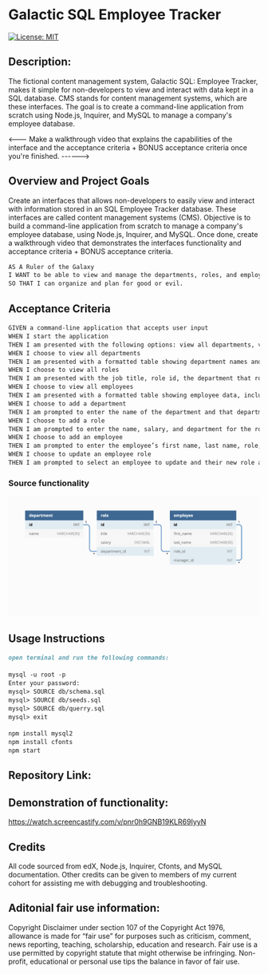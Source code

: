 # Galactic SQL Employee Tracker 

[![License: MIT](https://img.shields.io/badge/License-MIT-yellow.svg)](https://opensource.org/licenses/MIT)
  
## Description:

The fictional content management system, Galactic SQL: Employee Tracker, makes it simple for non-developers to view and interact with data kept in a SQL database. CMS stands for content management systems, which are these interfaces. The goal is to create a command-line application from scratch using Node.js, Inquirer, and MySQL to manage a company's employee database. 


<--- Make a walkthrough video that explains the capabilities of the interface and the acceptance criteria + BONUS acceptance criteria once you're finished. ------>

## Overview and Project Goals

Create an interfaces that allows non-developers to easily view and interact with information stored in an SQL Employee Tracker database. These interfaces are called content management systems (CMS). Objective is to build a command-line application from scratch to manage a company's employee database, using Node.js, Inquirer, and MySQL. Once done, create a walkthrough video that demonstrates the interfaces functionality and acceptance criteria + BONUS acceptance criteria.

```md
AS A Ruler of the Galaxy
I WANT to be able to view and manage the departments, roles, and employees in my universe
SO THAT I can organize and plan for good or evil.
```

## Acceptance Criteria
```md
GIVEN a command-line application that accepts user input
WHEN I start the application
THEN I am presented with the following options: view all departments, view all roles, view all employees, add a department, add a role, add an employee, and update an employee role
WHEN I choose to view all departments
THEN I am presented with a formatted table showing department names and department ids
WHEN I choose to view all roles
THEN I am presented with the job title, role id, the department that role belongs to, and the salary for that role
WHEN I choose to view all employees
THEN I am presented with a formatted table showing employee data, including employee ids, first names, last names, job titles, departments, salaries, and managers that the employees report to
WHEN I choose to add a department
THEN I am prompted to enter the name of the department and that department is added to the database
WHEN I choose to add a role
THEN I am prompted to enter the name, salary, and department for the role and that role is added to the database
WHEN I choose to add an employee
THEN I am prompted to enter the employee’s first name, last name, role, and manager, and that employee is added to the database
WHEN I choose to update an employee role
THEN I am prompted to select an employee to update and their new role and this information is updated in the database 
```
### Source functionality 
![Alt text](assets/images/12-sql-homework-demo-01.png)

## Usage Instructions
```md
open terminal and run the following commands:

mysql -u root -p
Enter your password:
mysql> SOURCE db/schema.sql
mysql> SOURCE db/seeds.sql
mysql> SOURCE db/querry.sql
mysql> exit

npm install mysql2
npm install cfonts
npm start
```

## Repository Link:


## Demonstration of functionality:
https://watch.screencastify.com/v/pnr0h9GNB19KLR69IyyN

## Credits
All code sourced from edX, Node.js, Inquirer, Cfonts, and MySQL documentation. Other credits can be given to members of my current cohort for assisting me with debugging and troubleshooting.

## Aditonial fair use information:
Copyright Disclaimer under section 107 of the Copyright Act 1976, allowance is made for “fair use” for purposes such as criticism, comment, news reporting, teaching, scholarship, education and research.
Fair use is a use permitted by copyright statute that might otherwise be infringing.
Non-profit, educational or personal use tips the balance in favor of fair use.


